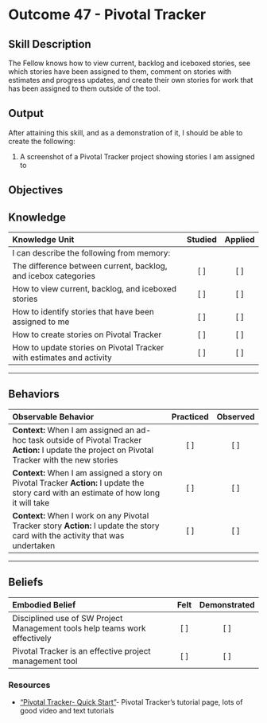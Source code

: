 # Outcome 47 - Pivotal Tracker

**Skill Description**
----------
The Fellow knows how to view current, backlog and iceboxed stories, see which stories have been assigned to them, comment on stories with estimates and progress updates, and create their own stories for work that has been assigned to them outside of the tool.


**Output**
----------
After attaining this skill, and as a demonstration of it, I should be able to create the following:

1. A screenshot of a Pivotal Tracker project showing stories I am assigned to


**Objectives**
----------
## **Knowledge**


| Knowledge Unit   |      Studied      | Applied |
|:-------------|:------------------:|:--------:|
| I can describe the following from memory: | | |
| The difference between current, backlog, and icebox categories | [ ] | [ ]  |
| How to view current, backlog, and iceboxed stories | [ ] | [ ]  |
| How to identify stories that have been assigned to me | [ ] | [ ]  |
| How to create stories on Pivotal Tracker | [ ] | [ ]  |
| How to update stories on Pivotal Tracker with estimates and activity | [ ] | [ ]  |



----------


## **Behaviors**

| Observable Behavior   |      Practiced      | Observed |
|:-------------|:------------------:|:--------:|
| **Context:** When I am assigned an ad-hoc task outside of Pivotal Tracker **Action:** I update the project on Pivotal Tracker with the new stories | [ ] | [ ] |
| **Context:** When I am assigned a story on Pivotal Tracker **Action:** I update the story card with an estimate of how long it will take | [ ] | [ ] |
| **Context:** When I work on any Pivotal Tracker story **Action:** I update the story card with the activity that was undertaken | [ ] | [ ] |


----------


## **Beliefs**


| Embodied Belief   |      Felt      | Demonstrated |
|:-------------|:------------------:|:--------:|
| Disciplined use of SW Project Management tools help teams work effectively | [ ] | [ ] |
| Pivotal Tracker is an effective project management tool | [ ] | [ ] |


### Resources

- [“Pivotal Tracker- Quick Start”](https://www.pivotaltracker.com/help/articles/quick_start/)- Pivotal Tracker’s tutorial page, lots of good video and text tutorials
